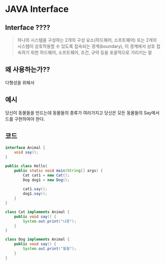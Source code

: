 # JAVA Interface

## Interface ????

> 하나의 시스템을 구성하는 2개의 구성 요소(하드웨어, 소프트웨어) 또는 2개의 시스템이 상호작용할 수 있도록 접속되는 경계(boundary), 이 경계에서 상호 접속하기 위한 하드웨어, 소프트웨어, 조건, 규약 등을 포괄적으로 가리키는 말

## 왜 사용하는가??

다형성을 위해서

## 예시

당신이 동물들을 만드는데 동물들의 종류가 여러가지고 당신은 모든 동물들의 Say메서드를 구현하여야 한다.

## 코드

```java
interface Animal {
	void say();
}

public class Hello{
	public static void main(String[] args) {
		Cat cat1 = new Cat();
		Dog dog1 = new Dog();
		
		cat1.say();
		dog1.say();
	}
}

class Cat implements Animal {
	public void say() {
		System.out.print("냐옹");
	}
}

class Dog implements Animal {
	public void say() {
		System.out.print("월월");
	}	
}
```